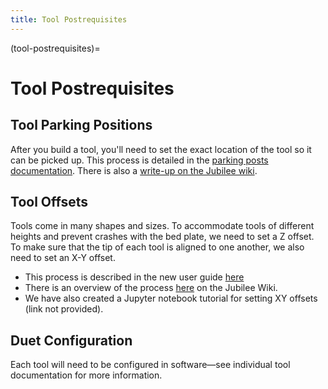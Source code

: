 ```yaml
---
title: Tool Postrequisites
---
```


(tool-postrequisites)=
# Tool Postrequisites

## Tool Parking Positions

After you build a tool, you'll need to set the exact location of the tool so it can be picked up. This process is detailed in the [parking posts documentation](parking_posts.md). There is also a [write-up on the Jubilee wiki](https://jubilee3d.com/index.php?title=Setting_Tool_Parking_Positions).


## Tool Offsets

Tools come in many shapes and sizes. To accommodate tools of different heights and prevent crashes with the bed plate, we need to set a Z offset. To make sure that the tip of each tool is aligned to one another, we also need to set an X-Y offset.

- This process is described in the new user guide [here](../getting_started/new_user_guide.md#setting-tool-parking-post-positions-and-offsets)
- There is an overview of the process [here](https://jubilee3d.com/index.php?title=Setting_Tool_Offsets) on the Jubilee Wiki.
- We have also created a Jupyter notebook tutorial for setting XY offsets (link not provided).

## Duet Configuration

Each tool will need to be configured in software—see individual tool documentation for more information.
